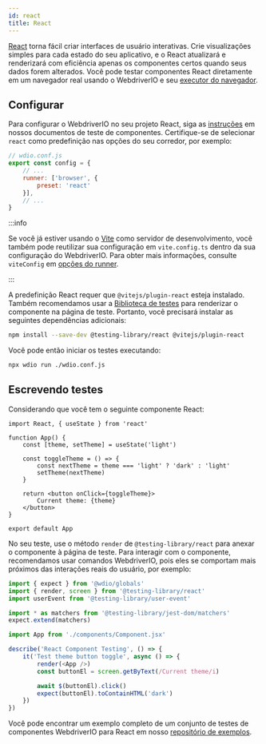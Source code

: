 ```yaml
---
id: react
title: React
---
```


[React](https://reactjs.org/) torna fácil criar interfaces de usuário interativas. Crie visualizações simples para cada estado do seu aplicativo, e o React atualizará e renderizará com eficiência apenas os componentes certos quando seus dados forem alterados. Você pode testar componentes React diretamente em um navegador real usando o WebdriverIO e seu [executor do navegador](/docs/runner#browser-runner).

## Configurar

Para configurar o WebdriverIO no seu projeto React, siga as [instruções](/docs/component-testing#set-up) em nossos documentos de teste de componentes. Certifique-se de selecionar `react` como predefinição nas opções do seu corredor, por exemplo:

```js
// wdio.conf.js
export const config = {
    // ...
    runner: ['browser', {
        preset: 'react'
    }],
    // ...
}
```

:::info

Se você já estiver usando o [Vite](https://vitejs.dev/) como servidor de desenvolvimento, você também pode reutilizar sua configuração em `vite.config.ts` dentro da sua configuração do WebdriverIO. Para obter mais informações, consulte `viteConfig` em [opções do runner](/docs/runner#runner-options).

:::

A predefinição React requer que `@vitejs/plugin-react` esteja instalado. Também recomendamos usar a [Biblioteca de testes](https://testing-library.com/) para renderizar o componente na página de teste. Portanto, você precisará instalar as seguintes dependências adicionais:

```sh npm2yarn
npm install --save-dev @testing-library/react @vitejs/plugin-react
```

Você pode então iniciar os testes executando:

```sh
npx wdio run ./wdio.conf.js
```

## Escrevendo testes

Considerando que você tem o seguinte componente React:

```tsx title="./components/Component.jsx"
import React, { useState } from 'react'

function App() {
    const [theme, setTheme] = useState('light')

    const toggleTheme = () => {
        const nextTheme = theme === 'light' ? 'dark' : 'light'
        setTheme(nextTheme)
    }

    return <button onClick={toggleTheme}>
        Current theme: {theme}
    </button>
}

export default App
```

No seu teste, use o método `render` de `@testing-library/react` para anexar o componente à página de teste. Para interagir com o componente, recomendamos usar comandos WebdriverIO, pois eles se comportam mais próximos das interações reais do usuário, por exemplo:

```ts title="app.test.tsx"
import { expect } from '@wdio/globals'
import { render, screen } from '@testing-library/react'
import userEvent from '@testing-library/user-event'

import * as matchers from '@testing-library/jest-dom/matchers'
expect.extend(matchers)

import App from './components/Component.jsx'

describe('React Component Testing', () => {
    it('Test theme button toggle', async () => {
        render(<App />)
        const buttonEl = screen.getByText(/Current theme/i)

        await $(buttonEl).click()
        expect(buttonEl).toContainHTML('dark')
    })
})
```

Você pode encontrar um exemplo completo de um conjunto de testes de componentes WebdriverIO para React em nosso [repositório de exemplos](https://github.com/webdriverio/component-testing-examples/tree/main/react-typescript-vite).

